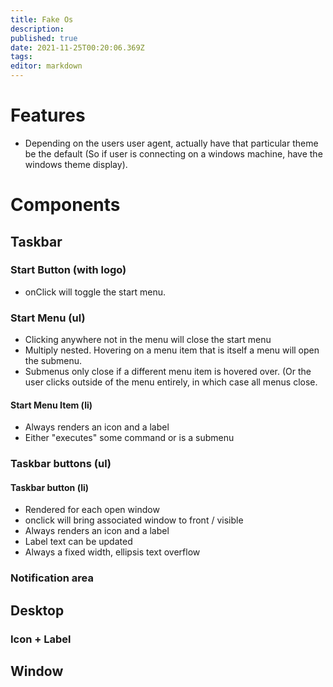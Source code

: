 ```yaml
---
title: Fake Os
description: 
published: true
date: 2021-11-25T00:20:06.369Z
tags: 
editor: markdown
---
```






# Features 
* Depending on the users user agent, actually have that particular theme be the default (So if user is connecting on a windows machine, have the windows theme display).
# Components             
## Taskbar
### Start Button (with logo)
* onClick will toggle the start menu.
### Start Menu (ul)
* Clicking anywhere not in the menu will close the start menu
* Multiply nested. Hovering on a menu item that is itself a menu will open the submenu. 
* Submenus only close if a different menu item is hovered over. (Or the user clicks outside of the menu entirely, in which case all menus close.  
#### Start Menu Item (li)
* Always renders an icon and a label
* Either "executes" some command or is a submenu

### Taskbar buttons (ul)
#### Taskbar button (li)
* Rendered for each open window
* onclick will bring associated window to front / visible
* Always renders an icon and a label
* Label text can be updated 
* Always a fixed width, ellipsis text overflow

### Notification area

## Desktop
### Icon + Label

## Window
 
 
 